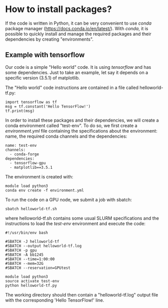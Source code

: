 # How to install packages?

If the code is written in Python, it can be very convenient to use *conda* package manager (https://docs.conda.io/en/latest/). With *conda*, it is possible to quickly install and manage the required packages and their dependencies by creating "environments".

## Example with tensorflow

Our code is a simple "Hello world" code. It is using *tensorflow* and has some dependencies. Just to take an example, let say it depends on a specific version (3.5.1) of matplotlib.

The "Hello world" code instructions are contained in a file called helloworld-tf.py:
```
import tensorflow as tf
msg = tf.constant('Hello TensorFlow!')
tf.print(msg)
```

In order to install these packages and their dependencies, we will create a conda environment called "test-env".
To do so, we first create a *environment.yml* file containing the specifications about the environment: name, the required conda channels and the dependencies:
```
name: test-env
channels:
  - conda-forge
dependencies:
  - tensorflow-gpu
  - matplotlib==3.5.1
```
The environment is created with:
```
module load python3
conda env create -f environment.yml
```

To run the code on a GPU node, we submit a job with sbatch:
```
sbatch helloworld-tf.sh
```

where helloworld-tf.sh contains some usual SLURM specifications and the instructions to load the *test-env* environment and execute the code:
```
#!/usr/bin/env bash

#SBATCH -J helloworld-tf
#SBATCH --output helloworld-tf.log
#SBATCH -p gpu
#SBATCH -A bb1245
#SBATCH --time=1:00:00
#SBATCH --mem=32G
#SBATCH --reservation=GPUtest

module load python3
source activate test-env
python helloworld-tf.py
```

The working directory should then contain a "helloworld-tf.log" output file with the corresponding 'Hello TensorFlow!' line.

